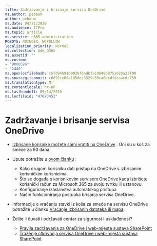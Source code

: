 ```yaml
---
title: Zadržavanje i brisanje servisa OneDrive
ms.author: pebaum
author: pebaum
ms.date: 04/21/2020
ms.audience: ITPro
ms.topic: article
ms.service: o365-administration
ROBOTS: NOINDEX, NOFOLLOW
localization_priority: Normal
ms.collection: Adm_O365
ms.assetid: ''
ms.custom:
- "9000596"
- "2440"
ms.openlocfilehash: c5fd94b91d0938f6adbfa10848d875a02ba23f00
ms.sourcegitcommit: c6692ce0fa1358ec3529e59ca0ecdfdea4cdc759
ms.translationtype: MT
ms.contentlocale: hr-HR
ms.lasthandoff: 09/14/2020
ms.locfileid: "47673453"
---
```

# <a name="onedrive-retention-and-deletion"></a>Zadržavanje i brisanje servisa OneDrive

- [Izbrisane korisnike možete sami vratiti na OneDrive](https://docs.microsoft.com/onedrive/restore-deleted-onedrive) . Oni su u koš za smeće za 93 dana.

- Upute potražite u [ovom članku](https://docs.microsoft.com/onedrive/retention-and-deletion) :
    - Kako drugom korisniku dati pristup na OneDrive s izbrisanim korisničkim korisnicima.
    - Što se događa s korisnikovim servisom OneDrive kada izbrišete korisnički račun za Microsoft 365 za svoju tvrtku ili ustanovu.
    - Konfiguriranje izaslanstva automatskog pristupa
    - Način funkcioniranja postupka brisanja servisa OneDrive.

- Informacije o vraćanju stavki iz koša za smeće na servisu OneDrive potražite u članku [Vraćanje izbrisanih datoteka ili mapa](https://support.office.com/article/949ada80-0026-4db3-a953-c99083e6a84f).

- Želite li čuvati i održavati centar za sigurnost i usklađenost?
    - [Pravila zadržavanja za OneDrive i web-mjesta sustava SharePoint](https://docs.microsoft.com/microsoft-365/compliance/retention-policies)
    - [Traženje otkrivanja servisa OneDrive i web-mjesta sustava SharePoint](https://docs.microsoft.com/office365/securitycompliance/ediscovery-cases#step-4-place-content-locations-on-hold)
